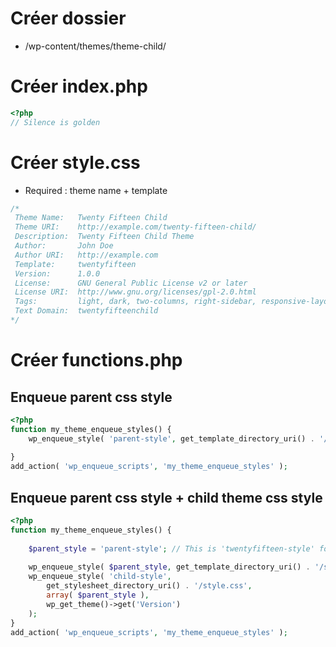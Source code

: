 # Créer dossier
- /wp-content/themes/theme-child/

# Créer index.php
```php
<?php
// Silence is golden
```

# Créer style.css
- Required : theme name + template
```css
/*
 Theme Name:   Twenty Fifteen Child
 Theme URI:    http://example.com/twenty-fifteen-child/
 Description:  Twenty Fifteen Child Theme
 Author:       John Doe
 Author URI:   http://example.com
 Template:     twentyfifteen
 Version:      1.0.0
 License:      GNU General Public License v2 or later
 License URI:  http://www.gnu.org/licenses/gpl-2.0.html
 Tags:         light, dark, two-columns, right-sidebar, responsive-layout, accessibility-ready
 Text Domain:  twentyfifteenchild
*/
```
# Créer functions.php
## Enqueue parent css style
```php
<?php
function my_theme_enqueue_styles() {
    wp_enqueue_style( 'parent-style', get_template_directory_uri() . '/style.css' );
 
}
add_action( 'wp_enqueue_scripts', 'my_theme_enqueue_styles' );
```
## Enqueue parent css style + child theme css style
```php
<?php
function my_theme_enqueue_styles() {
 
    $parent_style = 'parent-style'; // This is 'twentyfifteen-style' for the Twenty Fifteen theme.
 
    wp_enqueue_style( $parent_style, get_template_directory_uri() . '/style.css' );
    wp_enqueue_style( 'child-style',
        get_stylesheet_directory_uri() . '/style.css',
        array( $parent_style ),
        wp_get_theme()->get('Version')
    );
}
add_action( 'wp_enqueue_scripts', 'my_theme_enqueue_styles' );
```
